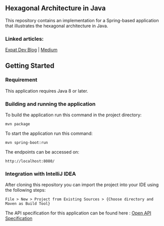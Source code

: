 ## Hexagonal Architecture in Java

This repository contains an implementation for a Spring-based application that illustrates the hexagonal architecture in Java.
### Linked articles:
[Expat Dev Blog](https://expatdev.com/posts/hexagonal-architecture-in-java/) | [Medium](https://medium.com/@anirban99/hexagonal-architecture-in-java-9031d3570d15)

## Getting Started

### Requirement

This application requires Java 8 or later.

### Building and running the application

To build the application run this command in the project directory:
```
mvn package
```
To start the application run this command:
```
mvn spring-boot:run
```
The endpoints can be accessed on:
```
http://localhost:8080/
```

### Integration with IntelliJ IDEA

After cloning this repository you can import the project into your IDE using the following steps:
```
File > New > Project from Existing Sources > {Choose directory and Maven as Build Tool}
```

The API specification for this application can be found here : [Open API Specification](./specs/hexagonal-architecture-api.openapi.json)